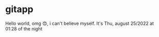 # gitapp
Hello world, omg 😍, i can't believe myself.
It's Thu, august 25/2022 at 01:28 of the night
